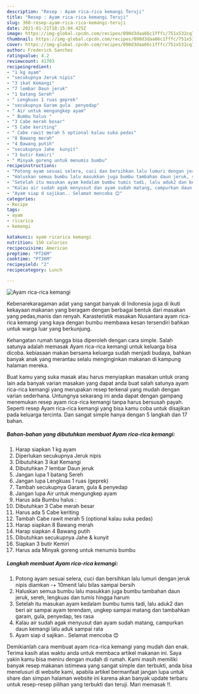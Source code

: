 ```yaml
---
description: "Resep : Ayam rica-rica kemangi Teruji"
title: "Resep : Ayam rica-rica kemangi Teruji"
slug: 360-resep-ayam-rica-rica-kemangi-teruji
date: 2021-01-21T18:15:04.425Z
image: https://img-global.cpcdn.com/recipes/090d3daa66c1fffc/751x532cq70/ayam-rica-rica-kemangi-foto-resep-utama.jpg
thumbnail: https://img-global.cpcdn.com/recipes/090d3daa66c1fffc/751x532cq70/ayam-rica-rica-kemangi-foto-resep-utama.jpg
cover: https://img-global.cpcdn.com/recipes/090d3daa66c1fffc/751x532cq70/ayam-rica-rica-kemangi-foto-resep-utama.jpg
author: Frederick Sanchez
ratingvalue: 4.2
reviewcount: 41703
recipeingredient:
- "1 kg ayam"
- "secukupnya Jeruk nipis"
- "3 ikat Kemangi"
- "7 lembar Daun jeruk"
- "1 batang Sereh"
- " Lengkuas 1 ruas geprek"
- "secukupnya Garam gula  penyedap"
- " Air untuk mengungkep ayam"
- " Bumbu halus "
- "3 Cabe merah besar"
- "5 Cabe keriting"
- " Cabe rawit merah 5 optional kalau suka pedas"
- "8 Bawang merah"
- "4 Bawang putih"
- "secukupnya Jahe  kunyit"
- "3 butir Kemiri"
- " Minyak goreng untuk menumis bumbu"
recipeinstructions:
- "Potong ayam sesuai selera, cuci dan bersihkan lalu lumuri dengan jeruk nipis diamkan -+ 10menit lalu bilas sampai bersih"
- "Haluskan semua bumbu lalu masukkan juga bumbu tambahan daun jeruk, sereh, lengkuas dan tumis hingga harum"
- "Setelah itu masukan ayam kedalam bumbu tumis tadi, lalu aduk2 dan beri air sampai ayam terendam, ungkep sampai matang dan tambahkan garam, gula, penyedap, tes rasa"
- "Kalau air sudah agak menyusut dan ayam sudah matang, campurkan daun kemangi lalu aduk sampai rata"
- "Ayam siap d sajikan.. Selamat mencoba 😊"
categories:
- Recipe
tags:
- ayam
- ricarica
- kemangi

katakunci: ayam ricarica kemangi 
nutrition: 150 calories
recipecuisine: American
preptime: "PT26M"
cooktime: "PT36M"
recipeyield: "2"
recipecategory: Lunch

---
```



![Ayam rica-rica kemangi](https://img-global.cpcdn.com/recipes/090d3daa66c1fffc/751x532cq70/ayam-rica-rica-kemangi-foto-resep-utama.jpg)

Kebenarekaragaman adat yang sangat banyak di Indonesia juga di ikuti kekayaan makanan yang beragam dengan berbagai bentuk dari masakan yang pedas,manis dan renyah. Karasteristik masakan Nusantara ayam rica-rica kemangi yang kaya dengan bumbu membawa kesan tersendiri bahkan untuk warga luar yang berkunjung.


Kehangatan rumah tangga bisa diperoleh dengan cara simple. Salah satunya adalah memasak Ayam rica-rica kemangi untuk keluarga bisa dicoba. kebiasaan makan bersama keluarga sudah menjadi budaya, bahkan banyak anak yang merantau selalu menginginkan makanan di kampung halaman mereka.



Buat kamu yang suka masak atau harus menyiapkan masakan untuk orang lain ada banyak varian masakan yang dapat anda buat salah satunya ayam rica-rica kemangi yang merupakan resep terkenal yang mudah dengan varian sederhana. Untungnya sekarang ini anda dapat dengan gampang menemukan resep ayam rica-rica kemangi tanpa harus bersusah payah.
Seperti resep Ayam rica-rica kemangi yang bisa kamu coba untuk disajikan pada keluarga tercinta. Dan sangat simple hanya dengan 5 langkah dan 17 bahan.


<!--inarticleads1-->

##### Bahan-bahan yang dibutuhkan membuat Ayam rica-rica kemangi:

1. Harap siapkan 1 kg ayam
1. Diperlukan secukupnya Jeruk nipis
1. Dibutuhkan 3 ikat Kemangi
1. Dibutuhkan 7 lembar Daun jeruk
1. Jangan lupa 1 batang Sereh
1. Jangan lupa  Lengkuas 1 ruas (geprek)
1. Tambah secukupnya Garam, gula &amp; penyedap
1. Jangan lupa  Air untuk mengungkep ayam
1. Harus ada  Bumbu halus :
1. Dibutuhkan 3 Cabe merah besar
1. Harus ada 5 Cabe keriting
1. Tambah  Cabe rawit merah 5 (optional kalau suka pedas)
1. Harap siapkan 8 Bawang merah
1. Harap siapkan 4 Bawang putih
1. Dibutuhkan secukupnya Jahe &amp; kunyit
1. Siapkan 3 butir Kemiri
1. Harus ada  Minyak goreng untuk menumis bumbu




<!--inarticleads2-->

##### Langkah membuat  Ayam rica-rica kemangi:

1. Potong ayam sesuai selera, cuci dan bersihkan lalu lumuri dengan jeruk nipis diamkan -+ 10menit lalu bilas sampai bersih
1. Haluskan semua bumbu lalu masukkan juga bumbu tambahan daun jeruk, sereh, lengkuas dan tumis hingga harum
1. Setelah itu masukan ayam kedalam bumbu tumis tadi, lalu aduk2 dan beri air sampai ayam terendam, ungkep sampai matang dan tambahkan garam, gula, penyedap, tes rasa
1. Kalau air sudah agak menyusut dan ayam sudah matang, campurkan daun kemangi lalu aduk sampai rata
1. Ayam siap d sajikan.. Selamat mencoba 😊




Demikianlah cara membuat ayam rica-rica kemangi yang mudah dan enak. Terima kasih atas waktu anda untuk membaca artikel makanan ini. Saya yakin kamu bisa meniru dengan mudah di rumah. Kami masih memiliki banyak resep makanan istimewa yang sangat simple dan terbukti, anda bisa menelusuri di website kami, apabila artikel bermanfaat jangan lupa untuk share dan simpan halaman website ini karena akan banyak update terbaru untuk resep-resep pilihan yang terbukti dan teruji. Mari memasak !!. 
